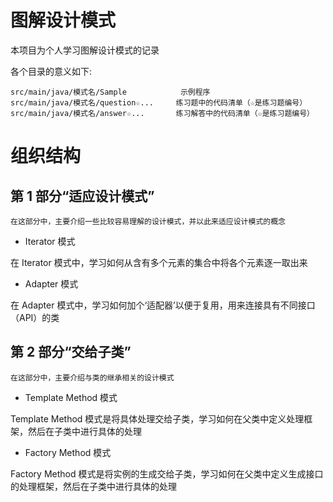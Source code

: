 # 图解设计模式
本项目为个人学习图解设计模式的记录

各个目录的意义如下:

    src/main/java/模式名/Sample            示例程序
    src/main/java/模式名/question☆...     练习题中的代码清单（☆是练习题编号）
    src/main/java/模式名/answer☆...       练习解答中的代码清单（☆是练习题编号）

# 组织结构

## 第 1 部分“适应设计模式”
    在这部分中，主要介绍一些比较容易理解的设计模式，并以此来适应设计模式的概念
- Iterator 模式

在 Iterator 模式中，学习如何从含有多个元素的集合中将各个元素逐一取出来

- Adapter 模式

在 Adapter 模式中，学习如何加个‘适配器’以便于复用，用来连接具有不同接口（API）的类

## 第 2 部分“交给子类”
    在这部分中，主要介绍与类的继承相关的设计模式
- Template Method 模式

Template Method 模式是将具体处理交给子类，学习如何在父类中定义处理框架，然后在子类中进行具体的处理

- Factory Method 模式

Factory Method 模式是将实例的生成交给子类，学习如何在父类中定义生成接口的处理框架，然后在子类中进行具体的处理